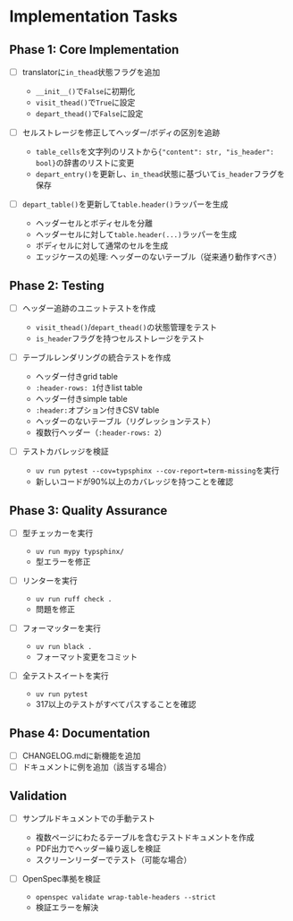 # Implementation Tasks

## Phase 1: Core Implementation

- [ ] translatorに`in_thead`状態フラグを追加
  - `__init__()`で`False`に初期化
  - `visit_thead()`で`True`に設定
  - `depart_thead()`で`False`に設定

- [ ] セルストレージを修正してヘッダー/ボディの区別を追跡
  - `table_cells`を文字列のリストから`{"content": str, "is_header": bool}`の辞書のリストに変更
  - `depart_entry()`を更新し、`in_thead`状態に基づいて`is_header`フラグを保存

- [ ] `depart_table()`を更新して`table.header()`ラッパーを生成
  - ヘッダーセルとボディセルを分離
  - ヘッダーセルに対して`table.header(...)`ラッパーを生成
  - ボディセルに対して通常のセルを生成
  - エッジケースの処理: ヘッダーのないテーブル（従来通り動作すべき）

## Phase 2: Testing

- [ ] ヘッダー追跡のユニットテストを作成
  - `visit_thead()`/`depart_thead()`の状態管理をテスト
  - `is_header`フラグを持つセルストレージをテスト

- [ ] テーブルレンダリングの統合テストを作成
  - ヘッダー付きgrid table
  - `:header-rows: 1`付きlist table
  - ヘッダー付きsimple table
  - `:header:`オプション付きCSV table
  - ヘッダーのないテーブル（リグレッションテスト）
  - 複数行ヘッダー（`:header-rows: 2`）

- [ ] テストカバレッジを検証
  - `uv run pytest --cov=typsphinx --cov-report=term-missing`を実行
  - 新しいコードが90%以上のカバレッジを持つことを確認

## Phase 3: Quality Assurance

- [ ] 型チェッカーを実行
  - `uv run mypy typsphinx/`
  - 型エラーを修正

- [ ] リンターを実行
  - `uv run ruff check .`
  - 問題を修正

- [ ] フォーマッターを実行
  - `uv run black .`
  - フォーマット変更をコミット

- [ ] 全テストスイートを実行
  - `uv run pytest`
  - 317以上のテストがすべてパスすることを確認

## Phase 4: Documentation

- [ ] CHANGELOG.mdに新機能を追加
- [ ] ドキュメントに例を追加（該当する場合）

## Validation

- [ ] サンプルドキュメントでの手動テスト
  - 複数ページにわたるテーブルを含むテストドキュメントを作成
  - PDF出力でヘッダー繰り返しを検証
  - スクリーンリーダーでテスト（可能な場合）

- [ ] OpenSpec準拠を検証
  - `openspec validate wrap-table-headers --strict`
  - 検証エラーを解決
